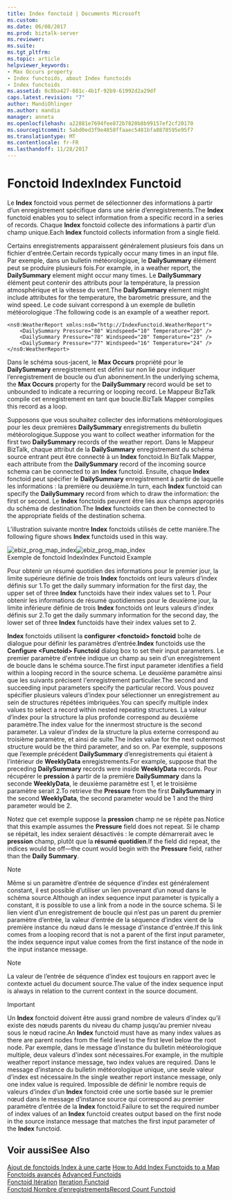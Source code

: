 ```yaml
---
title: Index fonctoid | Documents Microsoft
ms.custom: 
ms.date: 06/08/2017
ms.prod: biztalk-server
ms.reviewer: 
ms.suite: 
ms.tgt_pltfrm: 
ms.topic: article
helpviewer_keywords:
- Max Occurs property
- Index functoids, about Index functoids
- Index functoids
ms.assetid: 0c8ba427-881c-4b1f-92b9-61992d2a29df
caps.latest.revision: "7"
author: MandiOhlinger
ms.author: mandia
manager: anneta
ms.openlocfilehash: a22881e7694fee872b7820b8b99157ef2cf20170
ms.sourcegitcommit: 5abd0ed3f9e4858ffaaec5481bfa8878595e95f7
ms.translationtype: MT
ms.contentlocale: fr-FR
ms.lasthandoff: 11/28/2017
---
```

# <a name="index-functoid"></a><span data-ttu-id="84bdd-102">Fonctoid Index</span><span class="sxs-lookup"><span data-stu-id="84bdd-102">Index Functoid</span></span>
<span data-ttu-id="84bdd-103">Le **Index** fonctoid vous permet de sélectionner des informations à partir d’un enregistrement spécifique dans une série d’enregistrements.</span><span class="sxs-lookup"><span data-stu-id="84bdd-103">The **Index** functoid enables you to select information from a specific record in a series of records.</span></span> <span data-ttu-id="84bdd-104">Chaque **Index** fonctoid collecte des informations à partir d’un champ unique.</span><span class="sxs-lookup"><span data-stu-id="84bdd-104">Each **Index** functoid collects information from a single field.</span></span>  
  
 <span data-ttu-id="84bdd-105">Certains enregistrements apparaissent généralement plusieurs fois dans un fichier d'entrée.</span><span class="sxs-lookup"><span data-stu-id="84bdd-105">Certain records typically occur many times in an input file.</span></span> <span data-ttu-id="84bdd-106">Par exemple, dans un bulletin météorologique, le **DailySummary** élément peut se produire plusieurs fois.</span><span class="sxs-lookup"><span data-stu-id="84bdd-106">For example, in a weather report, the **DailySummary** element might occur many times.</span></span> <span data-ttu-id="84bdd-107">Le **DailySummary** élément peut contenir des attributs pour la température, la pression atmosphérique et la vitesse du vent.</span><span class="sxs-lookup"><span data-stu-id="84bdd-107">The **DailySummary** element might include attributes for the temperature, the barometric pressure, and the wind speed.</span></span> <span data-ttu-id="84bdd-108">Le code suivant correspond à un exemple de bulletin météorologique :</span><span class="sxs-lookup"><span data-stu-id="84bdd-108">The following code is an example of a weather report.</span></span>  
  
```  
<ns0:WeatherReport xmlns:ns0="http://IndexFunctoid.WeatherReport">  
    <DailySummary Pressure="80" Windspeed="10" Temperature="20" />  
    <DailySummary Pressure="78" Windspeed="20" Temperature="23" />  
    <DailySummary Pressure="77" Windspeed="16" Temperature="24" />  
</ns0:WeatherReport>  
```  
  
 <span data-ttu-id="84bdd-109">Dans le schéma sous-jacent, le **Max Occurs** propriété pour le **DailySummary** enregistrement est défini sur non lié pour indiquer l’enregistrement de boucle ou d’un abonnement.</span><span class="sxs-lookup"><span data-stu-id="84bdd-109">In the underlying schema, the **Max Occurs** property for the **DailySummary** record would be set to unbounded to indicate a recurring or looping record.</span></span> <span data-ttu-id="84bdd-110">Le Mappeur BizTalk compile cet enregistrement en tant que boucle.</span><span class="sxs-lookup"><span data-stu-id="84bdd-110">BizTalk Mapper compiles this record as a loop.</span></span>  
  
 <span data-ttu-id="84bdd-111">Supposons que vous souhaitez collecter des informations météorologiques pour les deux premières **DailySummary** enregistrements du bulletin météorologique.</span><span class="sxs-lookup"><span data-stu-id="84bdd-111">Suppose you want to collect weather information for the first two **DailySummary** records of the weather report.</span></span> <span data-ttu-id="84bdd-112">Dans le Mappeur BizTalk, chaque attribut de la **DailySummary** enregistrement du schéma source entrant peut être connecté à un **Index** fonctoid.</span><span class="sxs-lookup"><span data-stu-id="84bdd-112">In BizTalk Mapper, each attribute from the **DailySummary** record of the incoming source schema can be connected to an **Index** functoid.</span></span> <span data-ttu-id="84bdd-113">Ensuite, chaque **Index** fonctoid peut spécifier le **DailySummary** enregistrement à partir de laquelle les informations : la première ou deuxième.</span><span class="sxs-lookup"><span data-stu-id="84bdd-113">In turn, each **Index** functoid can specify the **DailySummary** record from which to draw the information: the first or second.</span></span> <span data-ttu-id="84bdd-114">Le **Index** fonctoids peuvent être liés aux champs appropriés du schéma de destination.</span><span class="sxs-lookup"><span data-stu-id="84bdd-114">The **Index** functoids can then be connected to the appropriate fields of the destination schema.</span></span>  
  
 <span data-ttu-id="84bdd-115">L’illustration suivante montre **Index** fonctoids utilisés de cette manière.</span><span class="sxs-lookup"><span data-stu-id="84bdd-115">The following figure shows **Index** functoids used in this way.</span></span>  
  
 <span data-ttu-id="84bdd-116">![](../core/media/ebiz-prog-map-index.gif "ebiz_prog_map_index")</span><span class="sxs-lookup"><span data-stu-id="84bdd-116">![](../core/media/ebiz-prog-map-index.gif "ebiz_prog_map_index")</span></span>  
<span data-ttu-id="84bdd-117">Exemple de fonctoid Index</span><span class="sxs-lookup"><span data-stu-id="84bdd-117">Index Functoid Example</span></span>  
  
 <span data-ttu-id="84bdd-118">Pour obtenir un résumé quotidien des informations pour le premier jour, la limite supérieure définie de trois **Index** fonctoids ont leurs valeurs d’index définis sur 1.</span><span class="sxs-lookup"><span data-stu-id="84bdd-118">To get the daily summary information for the first day, the upper set of three **Index** functoids have their index values set to 1.</span></span> <span data-ttu-id="84bdd-119">Pour obtenir les informations de résumé quotidiennes pour le deuxième jour, la limite inférieure définie de trois **Index** fonctoids ont leurs valeurs d’index définis sur 2.</span><span class="sxs-lookup"><span data-stu-id="84bdd-119">To get the daily summary information for the second day, the lower set of three **Index** functoids have their index values set to 2.</span></span>  
  
 <span data-ttu-id="84bdd-120">**Index** fonctoids utilisent la **configurer \<fonctoid\> fonctoid** boîte de dialogue pour définir les paramètres d’entrée.</span><span class="sxs-lookup"><span data-stu-id="84bdd-120">**Index** functoids use the **Configure \<Functoid\> Functoid** dialog box to set their input parameters.</span></span> <span data-ttu-id="84bdd-121">Le premier paramètre d'entrée indique un champ au sein d'un enregistrement de boucle dans le schéma source.</span><span class="sxs-lookup"><span data-stu-id="84bdd-121">The first input parameter identifies a field within a looping record in the source schema.</span></span> <span data-ttu-id="84bdd-122">Le deuxième paramètre ainsi que les suivants précisent l'enregistrement particulier.</span><span class="sxs-lookup"><span data-stu-id="84bdd-122">The second and succeeding input parameters specify the particular record.</span></span> <span data-ttu-id="84bdd-123">Vous pouvez spécifier plusieurs valeurs d’index pour sélectionner un enregistrement au sein de structures répétées imbriquées.</span><span class="sxs-lookup"><span data-stu-id="84bdd-123">You can specify multiple index values to select a record within nested repeating structures.</span></span> <span data-ttu-id="84bdd-124">La valeur d’index pour la structure la plus profonde correspond au deuxième paramètre.</span><span class="sxs-lookup"><span data-stu-id="84bdd-124">The index value for the innermost structure is the second parameter.</span></span> <span data-ttu-id="84bdd-125">La valeur d’index de la structure la plus externe correspond au troisième paramètre, et ainsi de suite.</span><span class="sxs-lookup"><span data-stu-id="84bdd-125">The index value for the next outermost structure would be the third parameter, and so on.</span></span> <span data-ttu-id="84bdd-126">Par exemple, supposons que l’exemple précédent **DailySummary** d’enregistrements qui étaient à l’intérieur de **WeeklyData** enregistrements.</span><span class="sxs-lookup"><span data-stu-id="84bdd-126">For example, suppose that the preceding **DailySummary** records were inside **WeeklyData** records.</span></span> <span data-ttu-id="84bdd-127">Pour récupérer le **pression** à partir de la première **DailySummary** dans la seconde **WeeklyData**, le deuxième paramètre est 1, et le troisième paramètre serait 2.</span><span class="sxs-lookup"><span data-stu-id="84bdd-127">To retrieve the **Pressure** from the first **DailySummary** in the second **WeeklyData**, the second parameter would be 1 and the third parameter would be 2.</span></span>  
  
 <span data-ttu-id="84bdd-128">Notez que cet exemple suppose la **pression** champ ne se répète pas.</span><span class="sxs-lookup"><span data-stu-id="84bdd-128">Notice that this example assumes the **Pressure** field does not repeat.</span></span> <span data-ttu-id="84bdd-129">Si le champ se répétait, les index seraient désactivés : le compte démarrerait avec le **pression** champ, plutôt que la **résumé quotidien**.</span><span class="sxs-lookup"><span data-stu-id="84bdd-129">If the field did repeat, the indices would be off—the count would begin with the **Pressure** field, rather than the **Daily Summary**.</span></span>  
  
> [!NOTE]
>  <span data-ttu-id="84bdd-130">Même si un paramètre d’entrée de séquence d’index est généralement constant, il est possible d’utiliser un lien provenant d’un nœud dans le schéma source.</span><span class="sxs-lookup"><span data-stu-id="84bdd-130">Although an index sequence input parameter is typically a constant, it is possible to use a link from a node in the source schema.</span></span> <span data-ttu-id="84bdd-131">Si le lien vient d’un enregistrement de boucle qui n’est pas un parent du premier paramètre d’entrée, la valeur d’entrée de la séquence d’index vient de la première instance du nœud dans le message d'instance d'entrée.</span><span class="sxs-lookup"><span data-stu-id="84bdd-131">If this link comes from a looping record that is not a parent of the first input parameter, the index sequence input value comes from the first instance of the node in the input instance message.</span></span>  
  
> [!NOTE]
>  <span data-ttu-id="84bdd-132">La valeur de l’entrée de séquence d’index est toujours en rapport avec le contexte actuel du document source.</span><span class="sxs-lookup"><span data-stu-id="84bdd-132">The value of the index sequence input is always in relation to the current context in the source document.</span></span>  
  
> [!IMPORTANT]
>  <span data-ttu-id="84bdd-133">Un **Index** fonctoid doivent être aussi grand nombre de valeurs d’index qu’il existe des nœuds parents du niveau du champ jusqu’au premier niveau sous le nœud racine.</span><span class="sxs-lookup"><span data-stu-id="84bdd-133">An **Index** functoid must have as many index values as there are parent nodes from the field level to the first level below the root node.</span></span> <span data-ttu-id="84bdd-134">Par exemple, dans le message d’instance du bulletin météorologique multiple, deux valeurs d'index sont nécessaires.</span><span class="sxs-lookup"><span data-stu-id="84bdd-134">For example, in the multiple weather report instance message, two index values are required.</span></span> <span data-ttu-id="84bdd-135">Dans le message d’instance du bulletin météorologique unique, une seule valeur d'index est nécessaire.</span><span class="sxs-lookup"><span data-stu-id="84bdd-135">In the single weather report instance message, only one index value is required.</span></span> <span data-ttu-id="84bdd-136">Impossible de définir le nombre requis de valeurs d’index d’un **Index** fonctoid crée une sortie basée sur le premier nœud dans le message d’instance source qui correspond au premier paramètre d’entrée de la **Index** fonctoid.</span><span class="sxs-lookup"><span data-stu-id="84bdd-136">Failure to set the required number of index values of an **Index** functoid creates output based on the first node in the source instance message that matches the first input parameter of the **Index** functoid.</span></span>  
  
## <a name="see-also"></a><span data-ttu-id="84bdd-137">Voir aussi</span><span class="sxs-lookup"><span data-stu-id="84bdd-137">See Also</span></span>  
 <span data-ttu-id="84bdd-138">[Ajout de fonctoids Index à une carte](../core/how-to-add-index-functoids-to-a-map.md) </span><span class="sxs-lookup"><span data-stu-id="84bdd-138">[How to Add Index Functoids to a Map](../core/how-to-add-index-functoids-to-a-map.md) </span></span>  
 <span data-ttu-id="84bdd-139">[Fonctoids avancés](../core/advanced-functoids.md) </span><span class="sxs-lookup"><span data-stu-id="84bdd-139">[Advanced Functoids](../core/advanced-functoids.md) </span></span>  
 <span data-ttu-id="84bdd-140">[Fonctoid Itération](../core/iteration-functoid.md) </span><span class="sxs-lookup"><span data-stu-id="84bdd-140">[Iteration Functoid](../core/iteration-functoid.md) </span></span>  
 [<span data-ttu-id="84bdd-141">Fonctoid Nombre d’enregistrements</span><span class="sxs-lookup"><span data-stu-id="84bdd-141">Record Count Functoid</span></span>](../core/record-count-functoid.md)